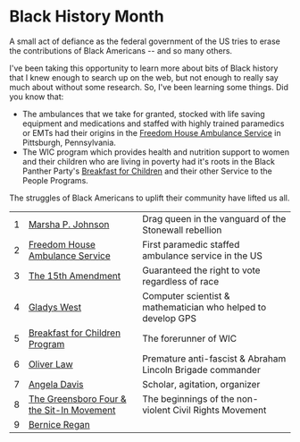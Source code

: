 # Black History Month

A small act of defiance as the federal government of the US tries to erase the contributions of Black Americans -- and so many others.

I've been taking this opportunity to learn more about bits of Black history that I knew enough to search up on the web, but not enough to really say much about without some research. So, I've been learning some things. Did you know that:

* The ambulances that we take for granted, stocked with life saving equipment and medications and staffed with highly trained paramedics or EMTs had their origins in the [Freedom House Ambulance Service](2025/02.md) in Pittsburgh, Pennsylvania.
* The WIC program which provides health and nutrition support to women and their children who are living in poverty had it's roots in the Black Panther Party's [Breakfast for Children](2025/05.md) and their other Service to the People Programs.

The struggles of Black Americans to uplift their community have lifted us all.

|  |                                                    |                                                                 |
|--|----------------------------------------------------|-----------------------------------------------------------------|
| 1| [Marsha P. Johnson](2025/01.md)                    | Drag queen in the vanguard of the Stonewall rebellion           |
| 2| [Freedom House Ambulance Service](2025/02.md)      | First paramedic staffed ambulance service in the US             |
| 3| [The 15th Amendment](2025/03.md)                   | Guaranteed the right to vote regardless of race                 |
| 4| [Gladys West](2025/04.md)                          | Computer scientist & mathematician who helped to develop GPS    |
| 5| [Breakfast for Children Program](2025/05.md)       | The forerunner of WIC                                           |
| 6| [Oliver Law](2025/06.md)                           | Premature anti-fascist & Abraham Lincoln Brigade commander      |
| 7| [Angela Davis](2025/07.md)                         | Scholar, agitation, organizer                                   |
| 8| [The Greensboro Four & the Sit-In Movement](2025/08.md) | The beginnings of the non-violent Civil Rights Movement         |
| 9| [Bernice Regan](2025/09.md)                        ||

